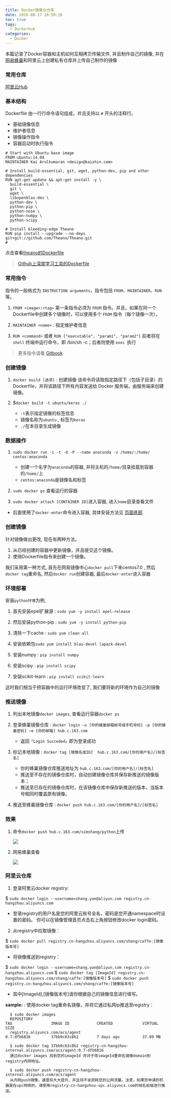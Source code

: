 ```yaml
---
title: Docker镜像与仓库
date: 2016-08-17 16:50:28
toc: true
tags:
  - Dockerhub
categories:
  - Docker
---
```


本篇记录了Docker容器和主机如何互相拷贝传输文件, 并且制作自己的镜像, 并在 [网易蜂巢](https://c.163.com/)和阿里云上创建私有仓库并上传自己制作的镜像

<!--more-->

### **常用仓库**

[阿里云Hub](https://dev.aliyun.com/search.html)

### **基本结构**

Dockerfile 由一行行命令语句组成，并且支持以 `#` 开头的注释行。

- 基础镜像信息
- 维护者信息
- 镜像操作指令
- 容器启动时执行指令

```
# Start with Ubuntu base image
FROM ubuntu:14.04
MAINTAINER Kai Arulkumaran <design@kaixhin.com>

# Install build-essential, git, wget, python-dev, pip and other dependencies
RUN apt-get update && apt-get install -y \
  build-essential \
  git \
  wget \
  libopenblas-dev \
  python-dev \
  python-pip \
  python-nose \
  python-numpy \
  python-scipy

# Install bleeding-edge Theano
RUN pip install --upgrade --no-deps git+git://github.com/Theano/Theano.git
#
```

点击查看[theano的Dockerfile](https://hub.docker.com/r/kaixhin/theano/~/dockerfile/)

> [Github上深度学习工具的Dockerfile
](https://github.com/Kaixhin/dockerfiles)

### **常用指令**

指令的一般格式为 `INSTRUCTION arguments`，指令包括 `FROM`、`MAINTAINER`、`RUN` 等。

1. `FROM <image>:<tag>` 
    第一条指令必须为 `FROM` 指令。并且，如果在同一个Dockerfile中创建多个镜像时，可以使用多个 `FROM` 指令（每个镜像一次）。
    
2. `MAINTAINER <name>` : 指定维护者信息

3. `RUN <command>` 或者 `RUN ["executable", "param1", "param2"]`
    前者将在 `shell` 终端中运行命令，即 /bin/sh -c；后者则使用 `exec `执行
    
> 更多指令请看 [Gitbook](https://yeasy.gitbooks.io/docker_practice/content/dockerfile/instructions.html)

### **创建镜像**

1. `docker build [选项]` : 创建镜像
    该命令将读取指定路径下（包括子目录）的 Dockerfile，并将该路径下所有内容发送给 Docker 服务端，由服务端来创建镜像。
    
2. $`docker build -t ubuntu/keras ./`
    - `-t`表示指定镜像的标签信息
    - 镜像名称为`ubuntu` , 标签为`keras`
    - `./`在本目录生成镜像

### **数据操作**

1. `sudo docker run -i -t -d -P --name anaconda -v /home/:/home/ centos:anaconda`
    - 创建一个名字为`anaconda`的容器, 并将主机的`/home/`目录挂载到容器的`/home/`上
    - `centos:anaconda`是镜像名和标签

2. `sudo docker ps` 查看运行的容器 

3. `sudo docker attach [CONTAINER ID]`进入容器, 进入`home`目录查看文件

- 后面使用了`docker-enter`命令进入容器, 具体安装方法见 [页面底部](https://yeasy.gitbooks.io/docker_practice/content/container/enter.html)

### **创建镜像**

针对镜像做出更改, 现在有两种方法。

1. 从已经创建的容器中更新镜像，并且提交这个镜像。
2. 使用Dockerfile指令来创建一个镜像。

我们采用第一种方式, 首先在网易镜像中心`docker pull`下来centos7.0 , 然后`docker tag`重命名, 然后`docker run`创建容器, 最后`docker-enter`进入容器

### **环境部署**

安装`python环境`为例,
1. 首先安装epel扩展源 : `sudo yum -y install epel-release`

2. 然后安装python-pip : `sudo yum -y install python-pip`

3. 清除一下cache : `sudo yum clean all`

4. 安装依赖包`sudo yum install blas-devel lapack-devel`

5. 安装numpy : `pip install numpy`
6. 安装scipy : `pip install scipy`     
7. 安装scikit-learn : `pip install scikit-learn`
   
这时我们相当于把容器中的运行环境改变了, 我们要将新的环境作为自己的镜像

### **推送镜像**

1. 列出本地镜像`docker images`, 查看运行容器`docker ps`

2. 登录蜂巢镜像仓库 : `docker login –u [你的蜂巢邮箱帐号或手机号码] –p [你的蜂巢密码] –e [你的邮箱] hub.c.163.com`
   - 返回`「Login Succeded」`即为登录成功

3. 标记本地镜像 : `docker tag [镜像名或ID]  hub.c.163.com/[你的用户名]/[标签名]`

   - 你的蜂巢镜像仓库推送地址为 `hub.c.163.com/[你的用户名]/[标签名]`
   - 推送至不存在的镜像仓库时，自动创建镜像仓库并保存新推送的镜像版本；
   - 推送至已存在的镜像仓库时，在该镜像仓库中保存新推送的版本，当版本号相同时覆盖原有镜像。

4. 推送至蜂巢镜像仓库 : `docker push hub.c.163.com/[你的用户名]/[标签名]`


### **效果**
1. 命令`docker push hub.c.163.com/simshang/python`上传

    ![](/img/制作镜像并上传到私有仓库/docker1.JPG)

2. 网易蜂巢查看

    ![](/img/制作镜像并上传到私有仓库/docker2.JPG)
    
    
### **阿里云仓库**

1. 登录阿里云docker registry:

  $ `sudo docker login --username=shang.yan@aliyun.com registry.cn-hangzhou.aliyuncs.com`
  
  - 登录registry的用户名是您的阿里云账号全名，密码是您开通namespace时设置的密码。 你可以在镜像管理首页点击右上角按钮修改docker login密码。

2. 从registry中拉取镜像：

  $ `sudo docker pull registry.cn-hangzhou.aliyuncs.com/shang/caffe:[镜像版本号]`

  - 将镜像推送到registry：

  $ `sudo docker login --username=shang.yan@aliyun.com registry.cn-hangzhou.aliyuncs.com`
  $ `sudo docker tag [ImageId] registry.cn-hangzhou.aliyuncs.com/shang/caffe:[镜像版本号]`
  $ `sudo docker push registry.cn-hangzhou.aliyuncs.com/shang/caffe:[镜像版本号]`

   - 其中[ImageId],[镜像版本号]请你根据自己的镜像信息进行填写。

**sample:** : 使用docker tag重命名镜像，并将它通过私网ip推送至registry：

```
  $ sudo docker images
  REPOSITORY                                                         TAG                 IMAGE ID            CREATED             VIRTUAL SIZE
  registry.aliyuncs.com/acs/agent                                    0.7-dfb6816         37bb9c63c8b2        7 days ago          37.89 MB

  $ sudo docker tag 37bb9c63c8b2 registry-cn-hangzhou-internal.aliyuncs.com/acs/agent:0.7-dfb6816
  通过docker images 找到您的imageId 并对于改imageId重命名镜像domain到registry内网地址。

  $ sudo docker push registry-cn-hangzhou-internal.aliyuncs.com/acs/agent
  从内网push镜像，速度将大大提升，并且将不会损耗您的公网流量。注意，如果您申请的机器是在vpc网络的，请使用registry-cn-hangzhou-vpc.aliyuncs.com的域名前缀进行推送。
  
```








